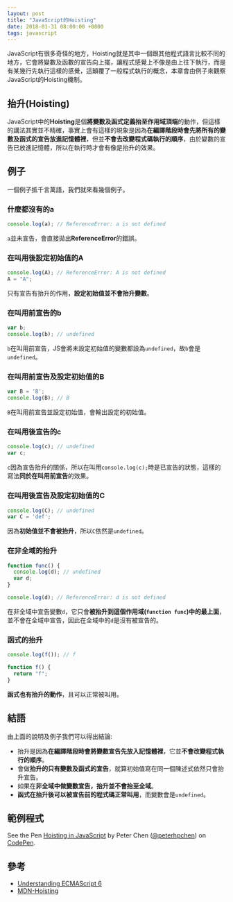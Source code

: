 ```yaml
---
layout: post
title: "JavaScript的Hoisting"
date: 2018-01-31 08:00:00 +0800
tags: javascript
---
```


JavaScript有很多奇怪的地方，Hoisting就是其中一個跟其他程式語言比較不同的地方，它會將變數及函數的宣告向上擺，讓程式感覺上不像是由上往下執行，而是有某幾行先執行這樣的感覺，這顛覆了一般程式執行的概念，本章會由例子來觀察JavaScript的Hoisting機制。

<!-- more -->

## 抬升(Hoisting)

JavaScript中的**Hoisting**是個**將變數及函式定義抬至作用域頂端**的動作，但這樣的講法其實並不精確，事實上會有這樣的現象是因為**在編譯階段時會先將所有的變數及函式的宣告放進記憶體裡**，但並**不會去改變程式碼執行的順序**，由於變數的宣告已放進記憶體，所以在執行時才會有像是抬升的效果。

## 例子

一個例子抵千言萬語，我們就來看幾個例子。

### 什麼都沒有的a

```javascript
console.log(a); // ReferenceError: a is not defined
```

`a`並未宣告，會直接拋出**ReferenceError**的錯誤。

### 在叫用後設定初始值的A

```javascript
console.log(A); // ReferenceError: A is not defined
A = "A";
```

只有宣告有抬升的作用，**設定初始值並不會抬升變數**。

### 在叫用前宣告的b

```javascript
var b;
console.log(b); // undefined
```

`b`在叫用前宣告，JS會將未設定初始值的變數都設為`undefined`，故`b`會是`undefined`。

### 在叫用前宣告及設定初始值的B

```javascript
var B = 'B';
console.log(B); // B
```

`B`在叫用前宣告並設定初始值，會輸出設定的初始值。

### 在叫用後宣告的c

```javascript
console.log(c); // undefined
var c;
```

`c`因為宣告抬升的關係，所以在叫用`console.log(c);`時是已宣告的狀態，這樣的寫法**同於在叫用前宣告**的效果。

### 在叫用後宣告及設定初始值的C

```javascript
console.log(C); // undefined
var C = 'def';
```

因為**初始值並不會被抬升**，所以`C`依然是`undefined`。

### 在非全域的抬升

```javascript
function func() {
  console.log(d); // undefined
  var d;
}

console.log(d); // ReferenceError: d is not defined
```

在非全域中宣告變數`d`，它只會**被抬升到這個作用域(`function func`)中的最上面**，並不會在全域中宣告，因此在全域中的`d`是沒有被宣告的。

### 函式的抬升

```javascript
console.log(f()); // f

function f() {
  return "f";
}
```

**函式也有抬升的動作**，且可以正常被叫用。

## 結語

由上面的說明及例子我們可以得出結論:

* 抬升是因為**在編譯階段時會將變數宣告先放入記憶體裡**，它並**不會改變程式執行的順序**。
* 會做**抬升的只有變數及函式的宣告**，就算初始值寫在同一個陳述式依然只會抬升宣告。
* 如果在**非全域中做變數宣告，抬升並不會抬至全域**。
* **函式在抬升後可以被宣告前的程式碼正常叫用**，而變數會是`undefined`。

## 範例程式

<p data-height="265" data-theme-id="0" data-slug-hash="yvyXOQ" data-default-tab="js,result" data-user="peterhpchen" data-embed-version="2" data-pen-title="Hoisting in JavaScript" class="codepen">See the Pen <a href="https://codepen.io/peterhpchen/pen/yvyXOQ/">Hoisting in JavaScript</a> by Peter Chen (<a href="https://codepen.io/peterhpchen">@peterhpchen</a>) on <a href="https://codepen.io">CodePen</a>.</p>
<script async src="https://production-assets.codepen.io/assets/embed/ei.js"></script>

## 參考

* [Understanding ECMAScript 6](https://leanpub.com/understandinges6/read#leanpub-auto-var-declarations-and-hoisting)
* [MDN-Hoisting](https://developer.mozilla.org/en-US/docs/Glossary/Hoisting)
